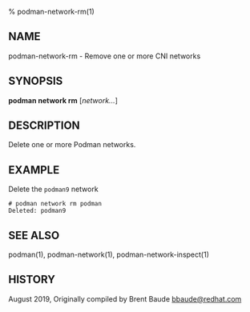 % podman-network-rm(1)

## NAME
podman\-network\-rm - Remove one or more CNI networks

## SYNOPSIS
**podman network rm**  [*network...*]

## DESCRIPTION
Delete one or more Podman networks.

## EXAMPLE

Delete the `podman9` network

```
# podman network rm podman
Deleted: podman9
```

## SEE ALSO
podman(1), podman-network(1), podman-network-inspect(1)

## HISTORY
August 2019, Originally compiled by Brent Baude <bbaude@redhat.com>

